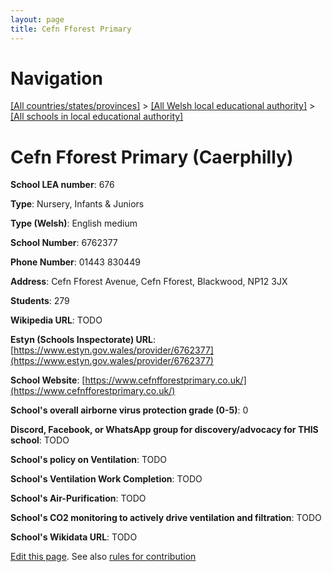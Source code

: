 ```yaml
---
layout: page
title: Cefn Fforest Primary
---
```

# Navigation

[[All countries/states/provinces]](../../..) > [[All Welsh local educational authority]](../..) > [[All schools in local educational authority]](..)

# Cefn Fforest Primary (Caerphilly)

**School LEA number**: 676

**Type**: Nursery, Infants & Juniors

**Type (Welsh)**: English medium

**School Number**: 6762377

**Phone Number**: 01443 830449

**Address**: Cefn Fforest Avenue, Cefn Fforest, Blackwood, NP12 3JX

**Students**: 279

**Wikipedia URL**: TODO

**Estyn (Schools Inspectorate) URL**: [https://www.estyn.gov.wales/provider/6762377](https://www.estyn.gov.wales/provider/6762377)

**School Website**: [https://www.cefnfforestprimary.co.uk/](https://www.cefnfforestprimary.co.uk/)

**School's overall airborne virus protection grade (0-5)**: 0

**Discord, Facebook, or WhatsApp group for discovery/advocacy for THIS school**: TODO

**School's policy on Ventilation**: TODO

**School's Ventilation Work Completion**: TODO

**School's Air-Purification**: TODO

**School's CO2 monitoring to actively drive ventilation and filtration**: TODO

**School's Wikidata URL**: TODO




[Edit this page](https://github.com/ventilate-schools/Wales/edit/prif/./Caerphilly/Cefn_Fforest_Primary.md). See also [rules for contribution](../../../contribution-rules/)
